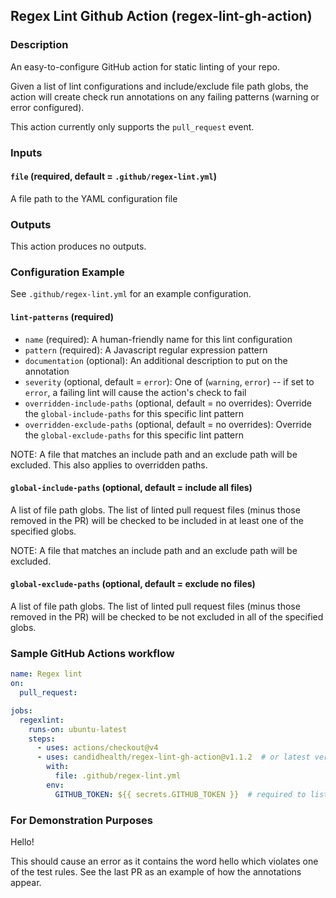 ## Regex Lint Github Action (regex-lint-gh-action)

### Description

An easy-to-configure GitHub action for static linting of your repo.

Given a list of lint configurations and include/exclude file path globs, the action will create check run annotations on any failing patterns (warning or error configured).

This action currently only supports the `pull_request` event.

### Inputs

#### `file` (required, default = `.github/regex-lint.yml`)

A file path to the YAML configuration file

### Outputs

This action produces no outputs.

### Configuration Example

See `.github/regex-lint.yml` for an example configuration.

#### `lint-patterns` (required)

- `name` (required): A human-friendly name for this lint configuration
- `pattern` (required): A Javascript regular expression pattern
- `documentation` (optional): An additional description to put on the annotation
- `severity` (optional, default = `error`): One of (`warning`, `error`) -- if set to `error`, a failing lint will cause the action's check to fail
- `overridden-include-paths` (optional, default = no overrides): Override the `global-include-paths` for this specific lint pattern
- `overridden-exclude-paths` (optional, default = no overrides): Override the `global-exclude-paths` for this specific lint pattern

NOTE: A file that matches an include path and an exclude path will be excluded. This also applies to overridden paths.

#### `global-include-paths` (optional, default = include all files)

A list of file path globs. The list of linted pull request files (minus those removed in the PR) will be checked to be included in at least one of the specified globs.

NOTE: A file that matches an include path and an exclude path will be excluded.

#### `global-exclude-paths` (optional, default = exclude no files)

A list of file path globs. The list of linted pull request files (minus those removed in the PR) will be checked to be not excluded in all of the specified globs.

### Sample GitHub Actions workflow

```yaml
name: Regex lint
on:
  pull_request:

jobs:
  regexlint:
    runs-on: ubuntu-latest
    steps:
      - uses: actions/checkout@v4
      - uses: candidhealth/regex-lint-gh-action@v1.1.2  # or latest version
        with:
          file: .github/regex-lint.yml
        env:
          GITHUB_TOKEN: ${{ secrets.GITHUB_TOKEN }}  # required to list files in PR
```

### For Demonstration Purposes

Hello!

This should cause an error as it contains the word hello which violates one of the test rules. See the last PR as an example of how the annotations appear.
